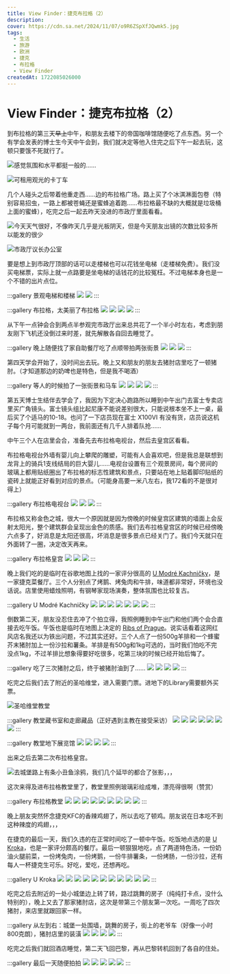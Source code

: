 ```yaml
---
title: View Finder：捷克布拉格（2）
description:
cover: https://cdn.sa.net/2024/11/07/o9R6ZSpXfJQwmk5.jpg
tags:
  - 生活
  - 旅游
  - 欧洲
  - 捷克
  - 布拉格
  - View Finder
createdAt: 1722085026000
---
```


# View Finder：捷克布拉格（2）

到布拉格的第三天~~早上~~中午，和朋友去楼下的帝国咖啡馆随便吃了点东西。另一个有学会发表的博士生今天中午会到，我们就决定等他入住完之后下午一起去玩，这顿只要饿不死就行了。

![感觉氛围和水平都挺一般的……](https://cdn.sa.net/2024/11/10/AqVrDdNtihZaSEG.webp)

![可租用观光的卡丁车](https://cdn.sa.net/2024/11/10/kGuLNU4i1ZFzB2M.webp)

几个人碰头之后带着他重走西……边的布拉格广场。路上买了个冰淇淋面包卷（特别容易招虫，一路上都被苍蝇还是蜜蜂追着跑……布拉格最不缺的大概就是垃圾桶上面的蜜蜂），吃完之后一起去昨天没进的市政厅里面看看。

![今天天气很好，不像昨天几乎是光板阴天，但是今天朋友出镜的次数比较多所以能发的很少](https://cdn.sa.net/2024/11/10/gpus4rnOjSYF7Kq.webp)

![市政厅议长办公室](https://cdn.sa.net/2024/11/10/XnFTvLPZj9hbgdq.webp)

要是想上到市政厅顶部的话可以走楼梯也可以花钱坐电梯（走楼梯免费）。我们没买电梯票，实际上就一点路要是坐电梯的话钱花的比较冤枉。不过电梯本身也是一个不错的出片点位。

:::gallery 景观电梯和楼梯
![](https://cdn.sa.net/2024/11/10/EZxDMi4em7Nrhsa.webp)
![](https://cdn.sa.net/2024/11/10/BNE2otbin7rfJHl.webp)
:::

:::gallery 布拉格，太美丽了布拉格
![](https://cdn.sa.net/2024/11/10/USWXsFf87mKZnjN.webp)
![](https://cdn.sa.net/2024/11/10/L6Mz1ZxmHDVR5NJ.webp)
![](https://cdn.sa.net/2024/11/10/qrtVOP95xyBFo7S.webp)
![](https://cdn.sa.net/2024/11/10/7U4Ad2vSB8yXsKi.webp)
:::

从下午一点钟会合到两点半参观完市政厅出来总共花了一个半小时左右，考虑到朋友刚下飞机还没倒过来时差，就先解散各自回去睡觉了。

:::gallery 晚上随便找了家自助餐厅吃了点顺带拍两张街景
![](https://cdn.sa.net/2024/11/10/cMQ4NTalsK7oZUw.webp)
![](https://cdn.sa.net/2024/11/10/n9S1hoYaVCwprbd.webp)
![](https://cdn.sa.net/2024/11/10/9wqW3PsI8JzRa5H.webp)
:::

第四天学会开始了，没时间出去玩。晚上又和朋友的朋友去猪肘店里吃了一顿猪肘。（才知道那边的奶啤也是特色，但是我不喝酒）

:::gallery 等人的时候拍了一张街景和马车
![](https://cdn.sa.net/2024/11/10/vfpy7ncVWIYHhAM.webp)
![](https://cdn.sa.net/2024/11/10/jHsGJkOztYQeRv9.webp)
![](https://cdn.sa.net/2024/11/10/REisczShMt3mjKG.webp)
![](https://cdn.sa.net/2024/11/10/57ObLzQyfr6jkxP.webp)
:::

第五天博士生结伴去学会了，我因为下定决心跑路所以睡到中午出门去富士专卖店里买广角镜头。富士镜头组比起尼康不能说差别很大，只能说根本坐不上一桌，最后买了个适马的10-18。也问了一下店员现在富士 X100VI 有没有货，店员说这机子每个月可能就到一两台，我前面还有几千人排着队抢……

中午三个人在店里会合，准备先去布拉格电视台，然后去皇宫区看看。

布拉格电视台外墙有婴儿向上攀爬的雕塑，可能有人会喜欢吧，但是我总是联想到龙背上的骑兵1支线结局的巨大婴儿……电视台设置有三个观景房间，每个房间的玻璃上都用贴纸圈出了布拉格的标志性建筑和景点，只要站在地上贴着脚印贴纸的瓷砖上就能正好看到对应的景点。（可能身高要一米八左右，我172看的不是很对得上）

:::gallery 布拉格电视台
![](https://cdn.sa.net/2024/11/10/k8WG5JZ1gKohNxE.webp)
![](https://cdn.sa.net/2024/11/10/ipoqOK2bctxBlPF.webp)
![](https://cdn.sa.net/2024/11/10/QK8Uapuzs4O7clF.webp)
:::

布拉格又称金色之城，很大一个原因就是因为傍晚的时候皇宫区建筑的墙面上会反射太阳光，整个建筑群会呈现出金色的质感。我们去布拉格皇宫区的时候已经傍晚六点多了，好消息是太阳还很高，坏消息是很多景点已经关门了。我们今天就只在外面转了一圈，决定改天再来。

:::gallery 布拉格皇宫
![](https://cdn.sa.net/2024/11/10/xSHZkuiPegIqtRs.webp)
![](https://cdn.sa.net/2024/11/10/ZfJmsFLW9GTVEIr.webp)
![](https://cdn.sa.net/2024/11/10/XR9blqrK7ZeYgd6.webp)
:::

晚上我们吃的是临时在谷歌地图上找的一家评分很高的 [U Modré Kachničky](https://umodrekachnicky.cz/en/nebovidska)，是一家捷克菜餐厅。三个人分别点了烤鹅、烤兔肉和牛排，味道都非常好，环境也没话说。店里使用蜡烛照明，有钢琴家现场演奏，整体氛围也比较复古。

:::gallery U Modré Kachničky
![](https://cdn.sa.net/2024/11/10/WnxezNga86QsEVJ.webp)
![](https://cdn.sa.net/2024/11/10/fc4FKTkgQSdCjn7.webp)
![](https://cdn.sa.net/2024/11/10/bTSrR5hzf9okHgC.webp)
![](https://cdn.sa.net/2024/11/10/sBqpr4kwU6POHET.webp)
![](https://cdn.sa.net/2024/11/10/7ybsk2ZTWUmHgeN.webp)
![](https://cdn.sa.net/2024/11/10/rd75vycqhWDjeUu.webp)
![](https://cdn.sa.net/2024/11/10/npH6lPKBeibj9Vz.webp)
:::

倒数第二天，朋友没忍住去冲了个拍立得，我照例睡到中午出门和他们两个会合直接去吃午饭。午饭也是临时在地图上决定的 [Ribs of Prague](https://ribsofprague.cz/home/)。说实话看着这网红风店名我还以为铁出问题，不过其实还好。三个人点了一份500g羊排和一个蜂蜜芥末猪肘加上一份沙拉和薯条。羊排是有500g和1kg可选的，当时我们怕吃不完没点1kg，不过羊排比想象得要好吃很多，吃第三块的时候已经开始后悔了。

:::gallery 吃了三次猪肘之后，终于被猪肘油到了……
![](https://cdn.sa.net/2024/11/11/AhcDRyUBp8JnO1b.webp)
![](https://cdn.sa.net/2024/11/11/SAX9aNkHpx7jMGJ.webp)
![](https://cdn.sa.net/2024/11/11/Itpm67UdDJ1vGac.webp)
![](https://cdn.sa.net/2024/11/11/tzIsBY2bmRq4NfA.webp)
:::

吃完之后我们去了附近的圣哈维堂，进入需要门票。进地下的Library需要额外买票。

![圣哈维堂教堂](https://cdn.sa.net/2024/11/11/D8jTRZq6gP2dJ7G.webp)

:::gallery 教堂藏书室和走廊藏品（正好遇到主教在接受采访）
![](https://cdn.sa.net/2024/11/11/WGklIYBo2uDnwvQ.webp)
![](https://cdn.sa.net/2024/11/11/Ss1YFlyzh9IOkcr.webp)
![](https://cdn.sa.net/2024/11/11/2uYTPJcnmQUAsko.webp)
![](https://cdn.sa.net/2024/11/11/yQ6gvIZP4xJifeC.webp)
![](https://cdn.sa.net/2024/11/11/2Et6fUWkrHszDPc.webp)
![](https://cdn.sa.net/2024/11/11/1linO9FDvzWx2LM.webp)
![](https://cdn.sa.net/2024/11/11/OrsvMHK7yaESFqx.webp)
:::

:::gallery 教堂地下展览馆
![](https://cdn.sa.net/2024/11/11/xDP4pQ1BGETfRzw.webp)
![](https://cdn.sa.net/2024/11/11/6gAxkjGIUuYZteT.webp)
![](https://cdn.sa.net/2024/11/11/KNJY1wXq6bVfyc5.webp)
![](https://cdn.sa.net/2024/11/11/2LKtAZmVRol8D6u.webp)
:::

出来之后去第二次布拉格皇宫。

![去城堡路上有条小丑鱼涂鸦，我们几个延毕的都合了张影，，，](https://cdn.sa.net/2024/11/11/MTgV1cxyNvbHm8O.webp)

这次来得及进布拉格教堂里了，教堂里照例玻璃彩绘成堆，漂亮得很啊（赞赏）

:::gallery 布拉格教堂
![](https://cdn.sa.net/2024/11/11/qwWrX5DnYz1Qo72.webp)
![](https://cdn.sa.net/2024/11/11/kWI2eDb5Avwz8KF.webp)
![](https://cdn.sa.net/2024/11/11/68NgGZsmeLOCqhk.webp)
![](https://cdn.sa.net/2024/11/11/1jaY6fdXogpVcIt.webp)
![](https://cdn.sa.net/2024/11/11/PJp4cYXykBLgoRM.webp)
![](https://cdn.sa.net/2024/11/11/gYFu3aecl6NhKE8.webp)
![](https://cdn.sa.net/2024/11/11/oUQbM2SWIjTvYVR.webp)
![](https://cdn.sa.net/2024/11/11/z7UiOTn4V5dBt3Z.webp)
![](https://cdn.sa.net/2024/11/11/SOnlAfx9w6j1WUT.webp)
:::

晚上朋友突然怀念捷克KFC的香辣鸡翅了，所以去吃了顿鸡。朋友说在日本吃不到这种辣度的鸡翅，，，

在捷克的最后一天，我们久违的在正常时间吃了一顿中午饭。吃饭地点选的是 [U Kroka](https://www.ukroka.cz/)，也是一家评分颇高的餐厅。最后一顿狠狠地吃，点了两道特色汤，一份奶油火腿前菜，一份烤兔肉，一份烤鹅，一份牛排薯条，一份烤肠，一份沙拉，还有每人一杯捷克生可乐。好吃，爱吃，还想再吃。

:::gallery U Kroka
![](https://cdn.sa.net/2024/11/11/1HVMLlCtRsygE5S.webp)
![](https://cdn.sa.net/2024/11/11/gSw6AL2MCvcTPHq.webp)
![](https://cdn.sa.net/2024/11/11/1M3apSsr4dlVfhP.webp)
![](https://cdn.sa.net/2024/11/11/If3qLE6PTUwYdrn.webp)
![](https://cdn.sa.net/2024/11/11/FxB84Ork9uafwVm.webp)
![](https://cdn.sa.net/2024/11/11/RcmHkKyWpA8Gbst.webp)
![](https://cdn.sa.net/2024/11/11/MpKmJODvuQ3oIRF.webp)
![](https://cdn.sa.net/2024/11/11/e9TyAOPtsXEogWJ.webp)
![](https://cdn.sa.net/2024/11/11/uhpqXfCA1cjgO6H.webp)
![](https://cdn.sa.net/2024/11/11/TsX4gAWS6fQdYb1.webp)
![](https://cdn.sa.net/2024/11/11/t1EJAFuIUiNfyw8.webp)
:::

吃完之后去附近的一处小城堡边上转了转，路过跳舞的房子（纯纯打卡点，没什么特别的），晚上又去了那家猪肘店，这次是带第三个朋友第一次吃。一周吃了四次猪肘，来店里就跟回家一样。

:::gallery 从左到右：城堡一处围墙，跳舞的房子，街上的老爷车（好像一小时800克朗），猪肘店里的装潢
![](https://cdn.sa.net/2024/11/11/iMtzg1ajUSelFph.webp)
![](https://cdn.sa.net/2024/11/11/IgZvFl8KywQh92o.webp)
![](https://cdn.sa.net/2024/11/11/ys9EWfLbkxCTXNM.webp)
![](https://cdn.sa.net/2024/11/11/xwZ1e6bdpuEtB3o.webp)
:::

吃完之后我们就回酒店睡觉，第二天飞回巴黎，再从巴黎转机回到了各自的住处。

:::gallery 最后一天随便拍拍
![](https://cdn.sa.net/2024/11/12/lcJvyGCg6tTxdNK.webp)
![](https://cdn.sa.net/2024/11/11/3YIBQAqDxwR86tu.webp)
![](https://cdn.sa.net/2024/11/12/s5YDh3SuiWU6LKb.webp)
![](https://cdn.sa.net/2024/11/12/t2lmkvxBj9auwM3.webp)
![](https://cdn.sa.net/2024/11/12/ML5os4Ni6FCmf1a.webp)
:::
